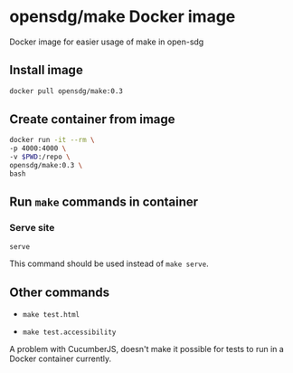 # opensdg/make Docker image

Docker image for easier usage of make in open-sdg

## Install image

```bash
docker pull opensdg/make:0.3
```

## Create container from image

```bash
docker run -it --rm \
-p 4000:4000 \
-v $PWD:/repo \
opensdg/make:0.3 \
bash
```

## Run `make` commands in container

### Serve site

```bash
serve
```

This command should be used instead of `make serve`.

## Other commands

* `make test.html`

* `make test.accessibility`

A problem with CucumberJS, doesn't make it possible for tests to run in a Docker container currently.
